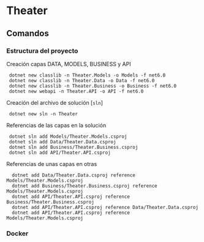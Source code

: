 # Theater

## Comandos
### Estructura del proyecto
Creación capas DATA, MODELS, BUSINESS y API

     dotnet new classlib -n Theater.Models -o Models -f net6.0
     dotnet new classlib -n Theater.Data -o Data -f net6.0
     dotnet new classlib -n Theater.Business -o Business -f net6.0
     dotnet new webapi -n Theater.API -o API -f net6.0
  
Creación del archivo de solución [`sln`]

     dotnet new sln -n Theater

Referencias de las capas en la solución

     dotnet sln add Models/Theater.Models.csproj
     dotnet sln add Data/Theater.Data.csproj
     dotnet sln add Business/Theater.Business.csproj
     dotnet sln add API/Theater.API.csproj

Referencias de unas capas en otras

      dotnet add Data/Theater.Data.csproj reference Models/Theater.Models.csproj
      dotnet add Business/Theater.Business.csproj reference Models/Theater.Models.csproj
      dotnet add API/Theater.API.csproj reference Business/Theater.Business.csproj
      dotnet add API/Theater.API.csproj reference Data/Theater.Data.csproj
      dotnet add API/Theater.API.csproj reference Models/Theater.Models.csproj

### Docker
